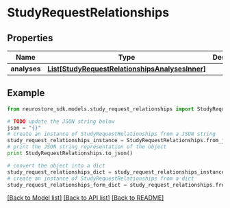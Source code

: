 # StudyRequestRelationships


## Properties
Name | Type | Description | Notes
------------ | ------------- | ------------- | -------------
**analyses** | [**List[StudyRequestRelationshipsAnalysesInner]**](StudyRequestRelationshipsAnalysesInner.md) |  | [optional] 

## Example

```python
from neurostore_sdk.models.study_request_relationships import StudyRequestRelationships

# TODO update the JSON string below
json = "{}"
# create an instance of StudyRequestRelationships from a JSON string
study_request_relationships_instance = StudyRequestRelationships.from_json(json)
# print the JSON string representation of the object
print StudyRequestRelationships.to_json()

# convert the object into a dict
study_request_relationships_dict = study_request_relationships_instance.to_dict()
# create an instance of StudyRequestRelationships from a dict
study_request_relationships_form_dict = study_request_relationships.from_dict(study_request_relationships_dict)
```
[[Back to Model list]](../README.md#documentation-for-models) [[Back to API list]](../README.md#documentation-for-api-endpoints) [[Back to README]](../README.md)


